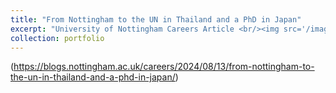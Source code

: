 ```yaml
---
title: "From Nottingham to the UN in Thailand and a PhD in Japan"
excerpt: "University of Nottingham Careers Article <br/><img src='/images/jack-crawford.png'>"
collection: portfolio
---
```


(https://blogs.nottingham.ac.uk/careers/2024/08/13/from-nottingham-to-the-un-in-thailand-and-a-phd-in-japan/) 
